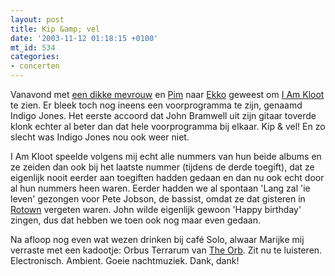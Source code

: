 ```yaml
---
layout: post
title: Kip &amp; vel
date: '2003-11-12 01:18:15 +0100'
mt_id: 534
categories:
- concerten
---
```

Vanavond met <a href="http://www.eendikkemevrouw.nl/">een dikke mevrouw</a> en <a href="http://www.pimrupert.nl/">Pim</a> naar <a href="http://www.ekko.nl/">Ekko</a> geweest om <a href="http://www.iamkloot.com/">I Am Kloot</a> te zien. Er bleek toch nog ineens een voorprogramma te zijn, genaamd Indigo Jones. Het eerste accoord dat John Bramwell uit zijn gitaar toverde klonk echter al beter dan dat hele voorprogramma bij elkaar. Kip &amp; vel! En zo slecht was Indigo Jones nou ook weer niet.

I Am Kloot speelde volgens mij echt alle nummers van hun beide albums en ze zeiden dan ook bij het laatste nummer (tijdens de derde toegift), dat ze eigenlijk nooit eerder aan toegiften hadden gedaan en dan nu ook echt door al hun nummers heen waren. Eerder hadden we al spontaan 'Lang zal 'ie leven' gezongen voor Pete Jobson, de bassist, omdat ze dat gisteren in <a href="http://www.rotown.nl/">Rotown</a> vergeten waren. John wilde eigenlijk gewoon 'Happy birthday' zingen, dus dat hebben we toen ook nog maar even gedaan.

Na afloop nog even wat wezen drinken bij caf&eacute; Solo, alwaar Marijke mij verraste met een kadootje: Orbus Terrarum van <a href="http://www.backsideoftheorb.com/">The Orb</a>. Zit nu te luisteren. Electronisch. Ambient. Goeie nachtmuziek. Dank, dank!
